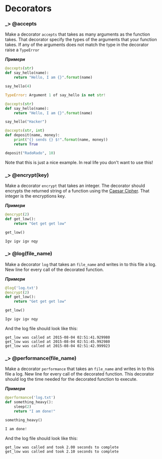 # Decorators

### _> @accepts
Make a decorator ``accepts`` that takes as many arguments as the function takes. That decorator specify the types of the arguments that your function takes. If any of the arguments does not match the type in the decorator raise a ``TypeError``

***Примери***
```python
@accepts(str)
def say_hello(name):
    return "Hello, I am {}".format(name)

say_hello(4)

TypeError: Argument 1 of say_hello is not str!
```

```python
@accepts(str)
def say_hello(name):
    return "Hello, I am {}".format(name)

say_hello("Hacker")
```

```python
@accepts(str, int)
def deposit(name, money):
    print("{} sends {} $!".format(name, money))
    return True

deposit("RadoRado", 10)
```

Note that this is just a nice example. In real life you don't want to use this!

### _> @encrypt(key)

Make a decorator ``encrypt`` that takes an integer. The decorator should encrypts the returned string of a function using the [Caesar Cipher](https://en.wikipedia.org/wiki/Caesar_cipher). That integer is the encryptions key.

***Примери***
```python
@encrypt(2)
def get_low():
    return "Get get get low"

get_low()

Igv igv igv nqy
```

### _> @log(file_name)
Make a decorator ``log`` that takes an ``file_name`` and writes in to this file a log. New line for every call of the decorated function.


***Примери***
```python
@log('log.txt')
@encrypt(2)
def get_low():
    return "Get get get low"

get_low()

Igv igv igv nqy
```

And the log file should look like this:

```
get_low was called at 2015-08-04 02:51:41.929980
get_low was called at 2015-08-04 02:51:45.992980
get_low was called at 2015-08-04 02:51:42.999923
```

### _> @performance(file_name)
Make a decorator ``performance`` that takes an ``file_name`` and writes in to this file a log. New line for every call of the decorated function. This decorator should log the time needed for the decorated function to execute.

***Примери***

```python
@performance('log.txt')
def something_heavy():
    sleep(2)
    return "I am done!"

something_heavy()

I am done!
```

And the log file should look like this:

```
get_low was called and took 2.00 seconds to complete
get_low was called and took 2.10 seconds to complete
```
